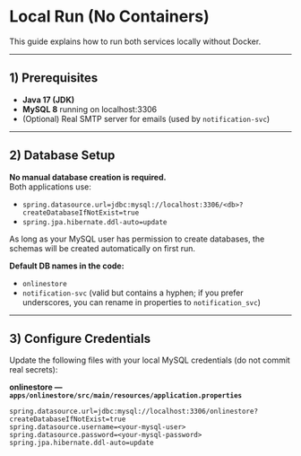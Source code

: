 # Local Run (No Containers)

This guide explains how to run both services locally without Docker.

---

## 1) Prerequisites
- **Java 17 (JDK)**
- **MySQL 8** running on localhost:3306
- (Optional) Real SMTP server for emails (used by `notification-svc`)

---

## 2) Database Setup
**No manual database creation is required.**  
Both applications use:
- `spring.datasource.url=jdbc:mysql://localhost:3306/<db>?createDatabaseIfNotExist=true`
- `spring.jpa.hibernate.ddl-auto=update`

As long as your MySQL user has permission to create databases, the schemas will be created automatically on first run.

**Default DB names in the code:**
- `onlinestore`
- `notification-svc` (valid but contains a hyphen; if you prefer underscores, you can rename in properties to `notification_svc`)

---

## 3) Configure Credentials
Update the following files with your local MySQL credentials (do not commit real secrets):

**onlinestore — `apps/onlinestore/src/main/resources/application.properties`**
```properties
spring.datasource.url=jdbc:mysql://localhost:3306/onlinestore?createDatabaseIfNotExist=true
spring.datasource.username=<your-mysql-user>
spring.datasource.password=<your-mysql-password>
spring.jpa.hibernate.ddl-auto=update
